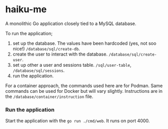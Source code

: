 # haiku-me

A monolithic Go application closely tied to a MySQL database.
 
To run the application;
1. set up the database. The values have been hardcoded (yes, not soo nice!) `/database/sql/create-db`.
2. create the user to interact with the database. `/database/sql/create-user`.
3. set up other a user and sessions table. `/sql/user-table`, `/database/sql/sessions`.
4. run the application.
 
For a container approach, the commands used here are for Podman. 
Same commands can be used for Docker but will vary slightly.
Instructions are in the `/database/container/instruction` file.


### Run the application
Start the application with the `go run ./cmd/web`. It runs on port 4000.

